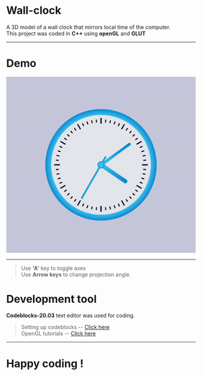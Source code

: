 # Wall-clock
A 3D model of a wall clock that mirrors local time of the computer.   
This project was coded in **C++** using  **openGL** and **GLUT**

---
# Demo

![Demo](demo.gif)

---
>Use **'A'** key to toggle axes   
Use **Arrow keys** to change projection angle.

# Development tool

**Codeblocks-20.03** text editor was used for coding.

>Setting up codeblocks -- [Click here]([demo.gif](https://www.youtube.com/watch?v=ek4Jmh0Fuko&t=2s&ab_channel=Newb.python))     
>OpenGL tutorials -- [Click here]([demo.gif](https://www.youtube.com/watch?v=QO4NTBWJQLg&list=PL2330214740B33712&ab_channel=DavidParker))
   
     
---
# Happy coding !